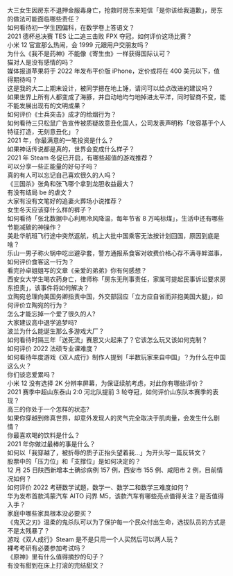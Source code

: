 大三女生因房东不退押金服毒身亡，抢救时房东来短信「是你该给我道歉」，房东的做法可能面临哪些责任？  
如何看待初一学生因偏科，在数学卷上答语文？  
2021 德杯总决赛 TES 让二追三击败 FPX 夺冠，如何评价这场比赛？  
小米 12 官宣那么热闹，会 1999 元跟用户交朋友吗？  
为什么《我不是药神》不能像《寄生虫》一样获得国际认可？  
猫对人是没有感情的吗？  
媒体报道苹果将于 2022 年发布平价版 iPhone，定价或将在 400 美元以下，值得期待吗？  
这是我的大二上期末设计，被同学摁在地上锤，请问可以给点改进的建议吗？  
如果世界上所有人都变成了海豚，并自动地均匀地掉进太平洋，同时智商不变，能不能发展出现有的文明成果？  
如何评价《士兵突击》成才的给烟行为？  
如何看待三只松鼠广告宣传被质疑故意丑化国人，公司发表声明称「妆容基于个人特征打造，无刻意丑化」？  
2021 年，你最满意的一笔投资是什么？  
如果神话传说都是真的，世界会变成什么样子？  
2021 年 Steam 冬促已开启，有哪些超值的游戏推荐？  
可以分享一些正能量的好句子吗？  
真的有人可以忘记自己喜欢很久的人吗？  
《三国杀》张角和张飞哪个拿到龙胆收益最大？  
有没有结局 be 的虐文？  
大家有没有文笔好的追妻火葬场小说推荐？  
女生冬天应该穿什么样的裤子？  
如何看待「张北数据中心利用冷风降温，每年节省 8 万吨标煤」，生活中还有哪些节能减碳的神操作？  
美赴华航班飞行途中突然返航，机上大批中国乘客无法按计划回国，原因到底是啥？  
乐山一男子称火锅中吃出避孕套，警方通报系食客对收费价格心存不满寻衅滋事，如何评价食客这一行为？  
看完孙卓姐姐写的文章《亲爱的弟弟》你有何感想？  
西安女大学生喝农药身亡，律师称「房东无刑事责任，家属可提起民事诉讼要求房东担责」，该事件将如何解决？  
立陶宛总理向美国务卿指责中国，外交部回应「立方应自省而非抱美国大腿」，如何评价立陶宛的行为？  
怎么才能忘掉一个爱了很久的人?  
大家建议高中退学追梦吗?  
波兰为什么能诞生那么多游戏大厂？  
如何看待时隔三年「送死流」赛恩又火起来了？它该怎么玩又该如何克制？  
如何评价 2022 法硕专业课难度？  
如何看待年度游戏《双人成行》制作人提到「半数玩家来自中国」？为什么在中国这么火？  
你们谈恋爱累吗？  
小米 12 没有选择 2K 分辨率屏幕，为保证续航考虑，对此你有哪些评价？  
2021 赛季中超山东泰山 2:0 河北队提前 3 轮夺冠，如何评价山东队本赛季的表现？  
高三的你处于一个怎样的状态?  
如果你穿越到修真世界，却意外发现人的灵气完全取决于肌肉量，会发生什么剧情？  
你最喜欢喝的饮料是什么？  
2021 年你做过最棒的事是什么？  
如何以「我穿越了，被折辱的质子正抬头望着我…」为开头写一篇反转文？  
股票中的「压力位」和「支撑位」是如何决定的？  
12 月 25 日陕西新增本土确诊病例 157 例，西安市 155 例、咸阳市 2 例，目前情况如何？  
如何评价 2022 考研数学试题，数学一、数学二和数学三难度如何？  
华为发布首款鸿蒙汽车 AITO 问界 M5，该款汽车有哪些亮点值得关注？是否值得入手？  
家庭中哪些家具根本没必要买？  
《鬼灭之刃》温柔的鬼杀队可以为了保护每一个民众付出生命，选拔队员的方式是不是太残暴了？  
游戏《双人成行》Steam 是不是只用一个人买然后可以两人玩？  
裸考考研有必要参加考试吗？  
《原神》里有什么值得摘抄的句子？  
有没有甜到在床上打滚的完结甜文？  
